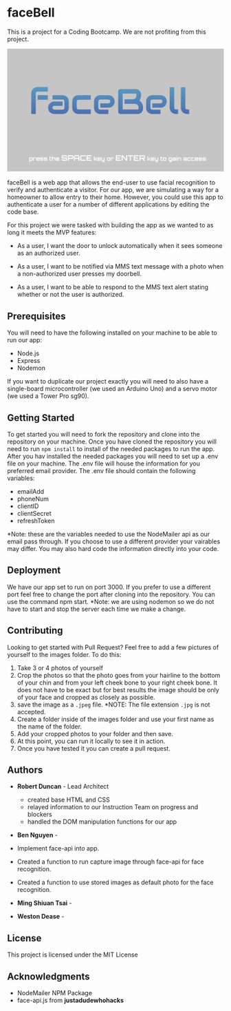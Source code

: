 # faceBell
This is a project for a Coding Bootcamp. We are not profiting from this project.

![homepage](assets/faceBell.png)

faceBell is a web app that allows the end-user to use facial recognition to verify and authenticate a visitor. For our app, we are simulating a way for a homeowner to allow entry to their home. However, you could use this app to authenticate a user for a number of different applications by editing the code base. 

For this project we were tasked with building the app as we wanted to as long it meets the MVP features:

* As a user, I want the door to unlock automatically when it sees someone as an authorized user.

* As a user, I want to be notified via MMS text message with a photo when a non-authorized user presses my doorbell.

* As a user, I want to be able to respond to the MMS text alert stating whether or not the user is authorized.

## Prerequisites

You will need to have the following installed on your machine to be able to run our app:

* Node.js
* Express
* Nodemon

If you want to duplicate our project exactly you will need to also have a single-board microcontroller (we used an Arduino Uno) and a servo motor (we used a Tower Pro sg90).

## Getting Started

To get started you will need to fork the repository and clone into the repository on your machine. Once you have cloned the repository you will need to run `npm install` to install of the needed packages to run the app. After you hav installed the needed packages you will need to set up a .env file on your machine. The .env file will house the information for you preferred email provider. The .env file should contain the following variables:

* emailAdd
* phoneNum
* clientID
* clientSecret
* refreshToken

*Note: these are the variables needed to use the NodeMailer api as our email pass through. If you choose to use a different provider your vairables may differ. You may also hard code the information directly into your code. 

## Deployment

We have our app set to run on port 3000. If you prefer to use a different port feel free to change the port after cloning into the repository. You can use the command npm start. *Note: we are using nodemon so we do not have to start and stop the server each time we make a change. 

## Contributing

Looking to get started with Pull Request? Feel free to add a few pictures of yourself to the images folder. To do this:

1. Take 3 or 4 photos of yourself
2. Crop the photos so that the photo goes from your hairline to the bottom of your chin and from your left cheek bone to your right cheek bone. It does not have to be exact but for best results the image should be only of your face and cropped as closely as possible. 
3. save the image as a `.jpeg` file. *NOTE: The file extension `.jpg` is not accepted. 
4. Create a folder inside of the images folder and use your first name as the name of the folder. 
5. Add your cropped photos to your folder and then save. 
6. At this point, you can run it locally to see it in action. 
7. Once you have tested it you can create a pull request. 

## Authors

* **Robert Duncan** - Lead Architect
  * created base HTML and CSS
  * relayed information to our Instruction Team on progress and blockers
  * handled the DOM manipulation functions for our app

* **Ben Nguyen** - 
 * Implement face-api into app.
 * Created a function to run capture image through face-api for face recognition.
 * Created a function to use stored images as default photo for the face recognition. 

* **Ming Shiuan Tsai** - 

* **Weston Dease** - 

## License

This project is licensed under the MIT License

## Acknowledgments

* NodeMailer NPM Package
* face-api.js from **justadudewhohacks**
